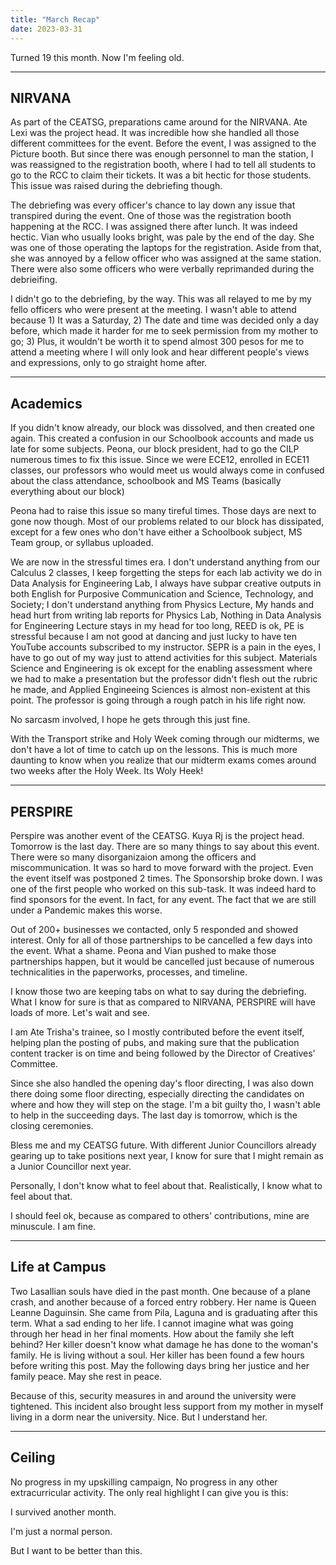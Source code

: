 ```yaml
---
title: "March Recap"
date: 2023-03-31
---
```


Turned 19 this month. Now I'm feeling old.

---
<h2> NIRVANA </h2>

As part of the CEATSG, preparations came around for the NIRVANA. Ate Lexi was the project head. It was incredible how she handled all those different committees for the event. Before the event, I was assigned to the Picture booth. But since there was enough personnel to man the station, I was reassigned to the registration booth, where I had to tell all students to go to the RCC to claim their tickets. It was a bit hectic for those students. This issue was raised during the debriefing though.

The debriefing was every officer's chance to lay down any issue that transpired during the event. One of those was the registration booth happening at the RCC. I was assigned there after lunch. It was indeed hectic. Vian who usually looks bright, was pale by the end of the day. She was one of those operating the laptops for the registration. Aside from that, she was annoyed by a fellow officer who was assigned at the same station. There were also some officers who were verbally reprimanded during the debrieifing.

I didn't go to the debriefing, by the way. This was all relayed to me by my fello officers who were present at the meeting. I wasn't able to attend because 1) It was a Saturday, 2) The date and time was decided only a day before, which made it harder for me to seek permission from my mother to go; 3) Plus, it wouldn't be worth it to spend almost 300 pesos for me to attend a meeting where I will only look and hear different people's views and expressions, only to go straight home after. 

---

<h2> Academics </h2>

If you didn't know already, our block was dissolved, and then created one again. This created a confusion in our Schoolbook accounts and made us late for some subjects. Peona, our block president, had to go the CILP numerous times to fix this issue. Since we were ECE12, enrolled in ECE11 classes, our professors who would meet us would always come in confused about the class attendance, schoolbook and MS Teams (basically everything about our block)

Peona had to raise this issue so many tireful times. Those days are next to gone now though. Most of our problems related to our block has dissipated, except for a few ones who don't have either a Schoolbook subject, MS Team group, or syllabus uploaded.

We are now in the stressful times era. I don't understand anything from our Calculus 2 classes, I keep forgetting the steps for each lab activity we do in Data Analysis for Engineering Lab, I always have subpar creative outputs in both English for Purposive Communication and Science, Technology, and Society; I don't understand anything from Physics Lecture, My hands and head hurt from writing lab reports for Physics Lab, Nothing in Data Analysis for Engineering Lecture stays in my head for too long, REED is ok, PE is stressful because I am not good at dancing and just lucky to have ten YouTube accounts subscribed to my instructor. SEPR is a pain in the eyes, I have to go out of my way just to attend activities for this subject. Materials Science and Engineering is ok except for the enabling assessment where we had to make a presentation but the professor didn't flesh out the rubric he made, and Applied Engineeing Sciences is almost non-existent at this point. The professor is going through a rough patch in his life right now.

No sarcasm involved, I hope he gets through this just fine.

With the Transport strike and Holy Week coming through our midterms, we don't have a lot of time to catch up on the lessons. This is much more daunting to know when you realize that our midterm exams comes around two weeks after the Holy Week. Its Woly Heek!

---

<h2> PERSPIRE </h2>

Perspire was another event of the CEATSG. Kuya Rj is the project head. Tomorrow is the last day. There are so many things to say about this event. There were so many disorganizaion among the officers and miscommunication. It was so hard to move forward with the project. Even the event itself was postponed 2 times. The Sponsorship broke down. I was one of the first people who worked on this sub-task. It was indeed hard to find sponsors for the event. In fact, for any event. The fact that we are still under a Pandemic makes this worse. 

Out of 200+ businesses we contacted, only 5 responded and showed interest. Only for all of those partnerships to be cancelled a few days into the event. What a shame. Peona and Vian pushed to make those partnerships happen, but it would be cancelled just because of numerous technicalities in the paperworks, processes, and timeline. 

I know those two are keeping tabs on what to say during the debriefing. What I know for sure is that as compared to NIRVANA, PERSPIRE will have loads of more. Let's wait and see.

I am Ate Trisha's trainee, so I mostly contributed before the event itself, helping plan the posting of pubs, and making sure that the publication content tracker is on time and being followed by the Director of Creatives' Committee.

Since she also handled the opening day's floor directing, I was also down there doing some floor directing, especially directing the candidates on where and how they will step on the stage. I'm a bit guilty tho, I wasn't able to help in the succeeding days. The last day is tomorrow, which is the closing ceremonies. 

Bless me and my CEATSG future. With different Junior Councillors already gearing up to take positions next year, I know for sure that I might remain as a Junior Councillor next year. 

Personally, I don't know what to feel about that.
Realistically, I know what to feel about that.

I should feel ok, because as compared to others' contributions, mine are minuscule. I am fine.

---

<h2> Life at Campus </h2>

Two Lasallian souls have died in the past month. One because of a plane crash, and another because of a forced entry robbery. Her name is Queen Leanne Daguinsin. She came from Pila, Laguna and is graduating after this term. What a sad ending to her life. I cannot imagine what was going through her head in her final moments. How about the family she left behind? Her killer doesn't know what damage he has done to the woman's family. He is living without a soul. Her killer has been found a few hours before writing this post. May the following days bring her justice and her family peace. May she rest in peace.

Because of this, security measures in and around the university were tightened. This incident also brought less support from my mother in myself living in a dorm near the university. Nice. But I understand her.

---

<h2> Ceiling </h2>

No progress in my upskilling campaign, No progress in any other extracurricular activity.
The only real highlight I can give you is this: 

I survived another month.

I'm just a normal person.

But I want to be better than this.
